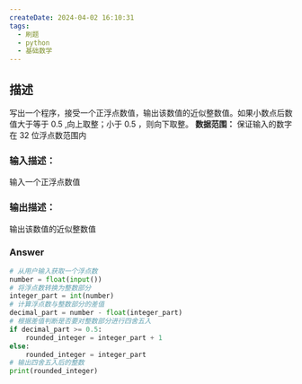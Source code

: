 ```yaml
---
createDate: 2024-04-02 16:10:31
tags:
  - 刷题
  - python
  - 基础数学
---
```

## 描述
写出一个程序，接受一个正浮点数值，输出该数值的近似整数值。如果小数点后数值大于等于 0.5 ,向上取整；小于 0.5 ，则向下取整。
**数据范围：** 保证输入的数字在 32 位浮点数范围内
### **输入描述：**
输入一个正浮点数值
### **输出描述：**
输出该数值的近似整数值
### **Answer**
```python
# 从用户输入获取一个浮点数
number = float(input())
# 将浮点数转换为整数部分
integer_part = int(number)
# 计算浮点数与整数部分的差值
decimal_part = number - float(integer_part)
# 根据差值判断是否要对整数部分进行四舍五入
if decimal_part >= 0.5:
    rounded_integer = integer_part + 1
else:
    rounded_integer = integer_part
# 输出四舍五入后的整数
print(rounded_integer)
```